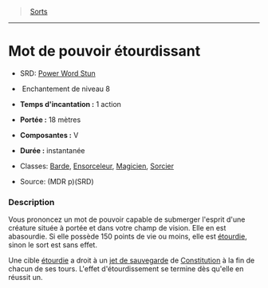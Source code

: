 ﻿---
!Spell
Family: SpellHD
Level: 8
Type: Enchantement
CastingTime: 1 action
Range: 18 mètres
Components: V
Duration: instantanée
Classes: '[Barde](hd_bard.md), [Ensorceleur](hd_sorcerer.md), [Magicien](hd_wizard.md), [Sorcier](hd_warlock.md)'
Id: spells_hd.md#mot-de-pouvoir-étourdissant
ParentLink: spells_hd.md#sorts
Name: Mot de pouvoir étourdissant
ParentName: Sorts
NameLevel: 1
AltName: '[Power Word Stun](srd_spells_power_word_stun.md)'
Source: (MDR p)(SRD)
Attributes: {}
---
> [Sorts](hd_spells.md)

---

# Mot de pouvoir étourdissant

- SRD: [Power Word Stun](srd_spells_power_word_stun.md)

-  Enchantement de niveau 8

- **Temps d'incantation :** 1 action

- **Portée :** 18 mètres

- **Composantes :** V

- **Durée :** instantanée

- Classes: [Barde](hd_bard.md), [Ensorceleur](hd_sorcerer.md), [Magicien](hd_wizard.md), [Sorcier](hd_warlock.md)

- Source: (MDR p)(SRD)

### Description

Vous prononcez un mot de pouvoir capable de submerger l'esprit d'une créature située à portée et dans votre champ de vision. Elle en est abasourdie. Si elle possède 150 points de vie ou moins, elle est [étourdie](hd_conditions_etourdi.md), sinon le sort est sans effet.

Une cible [étourdie](hd_conditions_etourdi.md) a droit à un [jet de sauvegarde](hd_abilities_jets_de_sauvegarde.md) de [Constitution](hd_abilities_constitution.md) à la fin de chacun de ses tours. L'effet d'étourdissement se termine dès qu'elle en réussit un.

